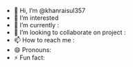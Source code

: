 - 👋 Hi, I’m @khanraisul357
- 👀 I’m interested 
- 🌱 I’m currently :
- 💞️ I’m looking to collaborate on project :
- 📫 How to reach me :
- 😄 Pronouns: 
- ⚡ Fun fact: 

<!---
khanraisul357/khanraisul357 is a ✨ special ✨ repository because its `README.md` (this file) appears on your GitHub profile.
You can click the Preview link to take a look at your changes.
--->
